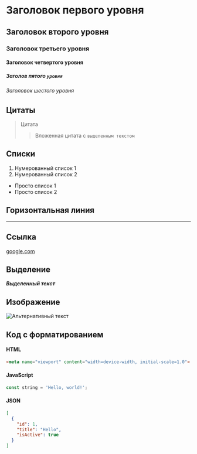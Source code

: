 # Заголовок первого уровня
## Заголовок второго уровня
### Заголовок третьего уровня
#### Заголовок четвертого уровня
##### Заголов пятого `уровня`
###### Заголовок шестого уровня  

## Цитаты
> Цитата
>> Вложенная цитата с `выделенным текстом`

## Списки
1. Нумерованный список 1
2. Нумерованный список 2

- Просто список 1
- Просто список 2

## Горизонтальная линия
***

## Ссылка
[google.com](https://google.com/ "подсказка")

## Выделение
***Выделенный текст***

## Изображение
![Альтернативный текст](https://vjoy.cc/wp-content/uploads/2019/09/1-2.jpg "Подсказка")

## Код с форматированием
#### HTML
```html
<meta name="viewport" content="width=device-width, initial-scale=1.0">
```
#### JavaScript
``` js
const string = 'Hello, world!';
```
#### JSON
```json
[
  {
    "id": 1,
    "title": "Hello",
    "isActive": true
  }
]
```
